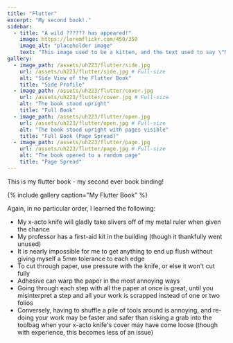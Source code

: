 ```yaml
---
title: "Flutter"
excerpt: "My second book!."
sidebar:
  - title: "A wild ?????? has appeared!"
    image: https://loremflickr.com/450/350
    image_alt: "placeholder image"
    text: "This image used to be a kitten, and the text used to say \"Meow\", but then the kitten-generator broke. The image still might be a kitten, but it's no longer a guarantee."
gallery:
  - image_path: /assets/uh223/flutter/side.jpg
    url: /assets/uh223/flutter/side.jpg # Full-size
    alt: "Side View of the Flutter Book"
    title: "Side Profile"
  - image_path: /assets/uh223/flutter/cover.jpg
    url: /assets/uh223/flutter/cover.jpg # Full-size
    alt: "The book stood upright"
    title: "Full Book"
  - image_path: /assets/uh223/flutter/open.jpg
    url: /assets/uh223/flutter/open.jpg # Full-size
    alt: "The book stood upright with pages visible"
    title: "Full Book (Page Spread)"
  - image_path: /assets/uh223/flutter/page.jpg
    url: /assets/uh223/flutter/page.jpg # Full-size
    alt: "The book opened to a random page"
    title: "Page Spread"
---
```


This is my flutter book - my second ever book binding!

{% include gallery caption="My Flutter Book" %}

Again, in no particular order, I learned the following:

- My x-acto knife will gladly take slivers off of my metal ruler when given the chance
- My professor has a first-aid kit in the building (though it thankfully went unused)
- It is nearly impossible for me to get anything to end up flush without giving myself a 5mm tolerance to each edge
- To cut through paper, use pressure with the knife, or else it won't cut fully
- Adhesive can warp the paper in the most annoying ways
- Going through each step with all the paper at once is great, until you misinterpret a step and all your work is scrapped instead of one or two folios
- Conversely, having to shuffle a pile of tools around is annoying, and re-doing your work may be faster and safer than risking a grab into the toolbag when your x-acto knife's cover may have come loose (though with experience, this becomes less of an issue)
